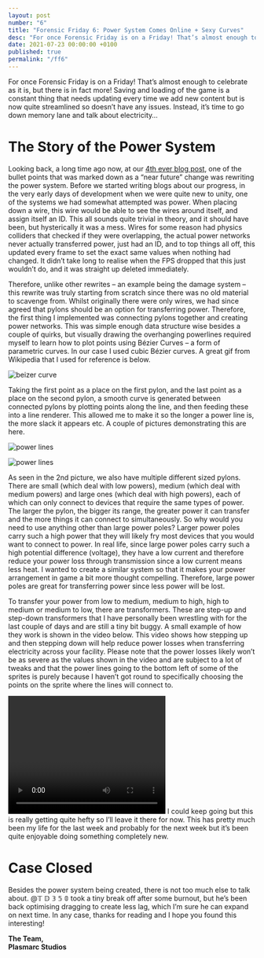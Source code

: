 ```yaml
---
layout: post
number: "6"
title: "Forensic Friday 6: Power System Comes Online + Sexy Curves"
desc: "For once Forensic Friday is on a Friday! That’s almost enough to celebrate as it is, but there is in fact more! Saving and loading of the game is a constant thing that needs updating every time we add new content but is now quite streamlined so doesn’t have any issues. Instead, it’s time to go down memory lane and talk about electricity…"
date: 2021-07-23 00:00:00 +0100
published: true
permalink: "/ff6"
---
```


For once Forensic Friday is on a Friday! That’s almost enough to celebrate as it is, but there is in fact more! Saving and loading of the game is a constant thing that needs updating every time we add new content but is now quite streamlined so doesn’t have any issues. Instead, it’s time to go down memory lane and talk about electricity…

# The Story of the Power System
Looking back, a long time ago now, at our [4th ever blog post](/ff-16), one of the bullet points that was marked down as a “near future” change was rewriting the power system. Before we started writing blogs about our progress, in the very early days of development when we were quite new to unity, one of the systems we had somewhat attempted was power. When placing down a wire, this wire would be able to see the wires around itself, and assign itself an ID. This all sounds quite trivial in theory, and it should have been, but hysterically it was a mess. Wires for some reason had physics colliders that checked if they were overlapping, the actual power networks never actually transferred power, just had an ID, and to top things all off, this updated every frame to set the exact same values when nothing had changed. It didn’t take long to realise when the FPS dropped that this just wouldn’t do, and it was straight up deleted immediately.

Therefore, unlike other rewrites – an example being the damage system – this rewrite was truly starting from scratch since there was no old material to scavenge from. Whilst originally there were only wires, we had since agreed that pylons should be an option for transferring power. Therefore, the first thing I implemented was connecting pylons together and creating power networks. This was simple enough data structure wise besides a couple of quirks, but visually drawing the overhanging powerlines required myself to learn how to plot points using Bézier Curves – a form of parametric curves. In our case I used cubic Bézier curves. A great gif from Wikipedia that I used for reference is below.

![beizer curve](./forensic-friday-media/ff06/bezier.gif)

Taking the first point as a place on the first pylon, and the last point as a place on the second pylon, a smooth curve is generated between connected pylons by plotting points along the line, and then feeding these into a line renderer. This allowed me to make it so the longer a power line is, the more slack it appears etc. A couple of pictures demonstrating this are here.


![power lines](./forensic-friday-media/ff06/lines1.png)

![power lines](./forensic-friday-media/ff06/lines2.png)

As seen in the 2nd picture, we also have multiple different sized pylons. There are small (which deal with low powers), medium (which deal with medium powers) and large ones (which deal with high powers), each of which can only connect to devices that require the same types of power. The larger the pylon, the bigger its range, the greater power it can transfer and the more things it can connect to simultaneously. So why would you need to use anything other than large power poles? Larger power poles carry such a high power that they will likely fry most devices that you would want to connect to power. In real life, since large power poles carry such a high potential difference (voltage), they have a low current and therefore reduce your power loss through transmission since a low current means less heat. I wanted to create a similar system so that it makes your power arrangement in game a bit more thought compelling. Therefore, large power poles are great for transferring power since less power will be lost.

To transfer your power from low to medium, medium to high, high to medium or medium to low, there are transformers. These are step-up and step-down transformers that I have personally been wrestling with for the last couple of days and are still a tiny bit buggy. A small example of how they work is shown in the video below. This video shows how stepping up and then stepping down will help reduce power losses when transferring electricity across your facility. Please note that the power losses likely won’t be as severe as the values shown in the video and are subject to a lot of tweaks and that the power lines going to the bottom left of some of the sprites is purely because I haven’t got round to specifically choosing the points on the sprite where the lines will connect to.

<video width="320" height="240" controls>
<source src="./forensic-friday-media/ff06/video.mp4" type="video/mp4">
Your browser does not support the video tag.
</video>
I could keep going but this is really getting quite hefty so I’ll leave it there for now. This has pretty much been my life for the last week and probably for the next week but it’s been quite enjoyable doing something completely new.

# Case Closed

Besides the power system being created, there is not too much else to talk about. @𝕋 𝔻 𝟛 𝟝 𝟘  took a tiny break off after some burnout, but he’s been back optimising dragging to create less lag, which I’m sure he can expand on next time. In any case, thanks for reading and I hope you found this interesting!

**The Team,**\
**Plasmarc Studios**